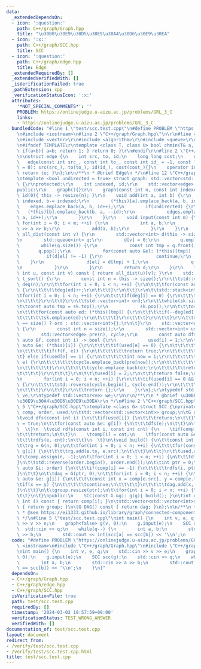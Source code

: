 ```yaml
---
data:
  _extendedDependsOn:
  - icon: ':question:'
    path: C++/graph/Graph.hpp
    title: "\u30B0\u30E9\u30D5\u30E9\u30A4\u30D6\u30E9\u30EA"
  - icon: ':x:'
    path: C++/graph/SCC.hpp
    title: SCC
  - icon: ':question:'
    path: C++/graph/edge.hpp
    title: Edge
  _extendedRequiredBy: []
  _extendedVerifiedWith: []
  _isVerificationFailed: true
  _pathExtension: cpp
  _verificationStatusIcon: ':x:'
  attributes:
    '*NOT_SPECIAL_COMMENTS*': ''
    PROBLEM: https://onlinejudge.u-aizu.ac.jp/problems/GRL_3_C
    links:
    - https://onlinejudge.u-aizu.ac.jp/problems/GRL_3_C
  bundledCode: "#line 1 \"test/scc.test.cpp\"\n#define PROBLEM \"https://onlinejudge.u-aizu.ac.jp/problems/GRL_3_C\"\
    \n#include <iostream>\n#line 2 \"C++/graph/Graph.hpp\"\n\r\n#line 4 \"C++/graph/Graph.hpp\"\
    \n#include <vector>\r\n#include <algorithm>\r\n#include <queue>\r\n#include <stack>\r\
    \n#ifndef TEMPLATE\r\ntemplate <class T, class U> bool chmin(T& a, const U& b){\
    \ if(a>b){ a=b; return 1; } return 0; }\r\n#endif\r\n#line 2 \"C++/graph/edge.hpp\"\
    \n\nstruct edge {\n    int src, to, id;\n    long long cost;\n    edge(){}\n \
    \   edge(const int src_, const int to_, const int id_ = -1, const long long cost_\
    \ = 0): src(src_), to(to_), id(id_), cost(cost_){}\n    operator int() const {\
    \ return to; }\n};\n\n/**\n * @brief Edge\n */\n#line 12 \"C++/graph/Graph.hpp\"\
    \ntemplate <bool undirected = true> struct graph: std::vector<std::vector<edge>>\
    \ {\r\nprotected:\r\n    int indexed, id;\r\n    std::vector<edge> edges;\r\n\
    public:\r\n    graph(){}\r\n    graph(const int n, const int indexed_ = 1): indexed(indexed_),\
    \ id(0){ this -> resize(n); }\r\n    void add(int a, int b) {\r\n        a -=\
    \ indexed, b-= indexed;\r\n        (*this)[a].emplace_back(a, b, id);\r\n    \
    \    edges.emplace_back(a, b, id++);\r\n        if(undirected) {\r\n         \
    \   (*this)[b].emplace_back(b, a, --id);\r\n            edges.emplace_back(b,\
    \ a, id++);\r\n        }\r\n    }\r\n    void input(const int m) {\r\n       \
    \ for(int i = 0; i < m; ++i) {\r\n            int a, b;\r\n            std::cin\
    \ >> a >> b;\r\n            add(a, b);\r\n        }\r\n    }\r\n    std::vector<int>\
    \ all_dist(const int v) {\r\n        std::vector<int> d(this -> size(), -1);\r\
    \n        std::queue<int> q;\r\n        d[v] = 0;\r\n        q.emplace(v);\r\n\
    \        while(q.size()) {\r\n            const int tmp = q.front();\r\n     \
    \       q.pop();\r\n            for(const auto &el: (*this)[tmp]) {\r\n      \
    \          if(d[el] != -1) {\r\n                    continue;\r\n            \
    \    }\r\n                d[el] = d[tmp] + 1;\r\n                q.emplace(el);\r\
    \n            }\r\n        }\r\n        return d;\r\n    }\r\n    int dist(const\
    \ int u, const int v) const { return all_dist(u)[v]; }\r\n    std::vector<int>\
    \ t_sort() {\r\n        const int n = this -> size();\r\n\t\tstd::vector<int>\
    \ deg(n);\r\n\t\tfor(int i = 0; i < n; ++i) {\r\n\t\t\tfor(const auto ed: (*this)[i])\
    \ {\r\n\t\t\t\tdeg[ed]++;\r\n\t\t\t}\r\n\t\t}\r\n\t\tstd::stack<int> sk;\r\n\t\
    \tfor(int i = 0; i < n; ++i) {\r\n\t\t\tif(deg[i] == 0) {\r\n\t\t\t\tsk.emplace(i);\r\
    \n\t\t\t}\r\n\t\t}\r\n\t\tstd::vector<int> ord;\r\n\t\twhile(sk.size()) {\r\n\t\
    \t\tconst auto tmp = sk.top();\r\n            sk.pop();\r\n\t\t\tord.emplace_back(tmp);\r\
    \n\t\t\tfor(const auto ed: (*this)[tmp]) {\r\n\t\t\t\tif(--deg[ed] == 0) {\r\n\
    \t\t\t\t\tsk.emplace(ed);\r\n\t\t\t\t}\r\n\t\t\t}\r\n\t\t}\r\n\t\treturn ord.size()\
    \ == size() ? ord : std::vector<int>{};\r\n\t}\r\n    std::vector<edge> cycle()\
    \ {\r\n        const int n = size();\r\n        std::vector<int> used(n);\r\n\
    \        std::vector<edge> pre(n), cycle;\r\n        const auto dfs = [&](const\
    \ auto &f, const int i) -> bool {\r\n            used[i] = 1;\r\n\t\t\tfor(const\
    \ auto &e: (*this)[i]) {\r\n\t\t\t\tif(used[e] == 0) {\r\n\t\t\t\t\tpre[e] = e;\r\
    \n\t\t\t\t\tif(f(f, e)) {\r\n\t\t\t\t\t\treturn true;\r\n\t\t\t\t\t}\r\n\t\t\t\
    \t} else if(used[e] == 1) {\r\n\t\t\t\t\tint now = i;\r\n\t\t\t\t\twhile(now !=\
    \ e) {\r\n\t\t\t\t\t\tcycle.emplace_back(pre[now]);\r\n\t\t\t\t\t\tnow = pre[now].src;\r\
    \n\t\t\t\t\t}\r\n\t\t\t\t\tcycle.emplace_back(e);\r\n\t\t\t\t\treturn true;\r\n\
    \t\t\t\t}\r\n\t\t\t}\r\n\t\t\tused[i] = 2;\r\n\t\t\treturn false;\r\n        };\r\
    \n        for(int i = 0; i < n; ++i) {\r\n\t\t\tif(used[i] == 0 && dfs(dfs, i))\
    \ {\r\n\t\t\t\tstd::reverse(cycle.begin(), cycle.end());\r\n\t\t\t\treturn cycle;\r\
    \n\t\t\t}\r\n\t\t}\r\n\t\treturn {};\r\n    }\r\n};\r\ntypedef std::vector<edge>\
    \ ve;\r\ntypedef std::vector<ve> we;\r\n\r\n/**\r\n * @brief \u30B0\u30E9\u30D5\
    \u30E9\u30A4\u30D6\u30E9\u30EA\r\n */\n#line 2 \"C++/graph/SCC.hpp\"\n\n#line\
    \ 5 \"C++/graph/SCC.hpp\"\ntemplate <class G> struct SCC {\nprivate:\n\tstd::vector<int>\
    \ comp, order, used;\n\tstd::vector<std::vector<int>> group;\n\tG g, rg, dag;\n\
    \tvoid dfs(const int i) {\n\t\tif(used[i]) {\n\t\t\treturn;\n\t\t}\n\t\tused[i]\
    \ = true;\n\t\tfor(const auto &e: g[i]) {\n\t\t\tdfs(e);\n\t\t}\n\t\torder.push_back(i);\n\
    \  \t}\n  \tvoid rdfs(const int i, const int cnt) {\n    \tif(comp[i] != -1) {\n\
    \t\t\treturn;\n\t\t}\n    \tcomp[i] = cnt;\n    \tfor(const auto &e: rg[i]) {\n\
    \t\t\trdfs(e, cnt);\n\t\t}\n  \t}\n\tvoid build() {\n\t\tconst int n = g.size();\n\
    \t\trg = G(n, 0);\n\t\tfor(int i = 0; i < n; ++i) {\n\t\t\tfor(const auto &e:\
    \ g[i]) {\n\t\t\t\trg.add(e.to, e.src);\n\t\t\t}\n\t\t}\n\t\tused.assign(n, 0);\n\
    \t\tcomp.assign(n, -1);\n\t\tfor(int i = 0; i < n; ++i) {\n\t\t\tdfs(i);\n\t\t\
    }\n\t\tstd::reverse(order.begin(), order.end());\n\t\tint ptr = 0;\n\t\tfor(const\
    \ auto &i: order) {\n\t\t\tif(comp[i] == -1) {\n\t\t\t\trdfs(i, ptr++);\n\t\t\t\
    }\n\t\t}\n\t\tdag = G(ptr, 0);\n\t\tfor(int i = 0; i < n; ++i) {\n\t\t\tfor(const\
    \ auto &e: g[i]) {\n\t\t\t\tconst int x = comp[e.src], y = comp[e.to];\n\t\t\t\
    \tif(x == y) {\n\t\t\t\t\tcontinue;\n\t\t\t\t}\n\t\t\t\tdag.add(x, y);\n\t\t\t\
    }\n\t\t}\n\t\tgroup.resize(ptr);\n\t\tfor(int i = 0; i < n; ++i) {\n\t\t\tgroup[comp[i]].emplace_back(i);\n\
    \t\t}\n\t}\npublic:\n    SCC(const G &g): g(g){ build(); }\n\tint operator[](const\
    \ int i) const { return comp[i]; }\n\tstd::vector<std::vector<int>> groups() const\
    \ { return group; }\n\tG DAG() const { return dag; }\n};\n\n/**\n * @brief SCC\n\
    \ * @see https://ei1333.github.io/library/graph/connected-components/strongly-connected-components.hpp\n\
    \ */\n#line 5 \"test/scc.test.cpp\"\nint main() {\n    int v, e, q;\n    std::cin\
    \ >> v >> e;\n    graph<false> g(v, 0);\n    g.input(e);\n    SCC scc(g);\n  \
    \  std::cin >> q;\n    while(q--) {\n        int a, b;\n        std::cin >> a\
    \ >> b;\n        std::cout << int(scc[a] == scc[b]) << '\\n';\n    }\n}\n"
  code: "#define PROBLEM \"https://onlinejudge.u-aizu.ac.jp/problems/GRL_3_C\"\n#include\
    \ <iostream>\n#include \"C++/graph/Graph.hpp\"\n#include \"C++/graph/SCC.hpp\"\
    \nint main() {\n    int v, e, q;\n    std::cin >> v >> e;\n    graph<false> g(v,\
    \ 0);\n    g.input(e);\n    SCC scc(g);\n    std::cin >> q;\n    while(q--) {\n\
    \        int a, b;\n        std::cin >> a >> b;\n        std::cout << int(scc[a]\
    \ == scc[b]) << '\\n';\n    }\n}"
  dependsOn:
  - C++/graph/Graph.hpp
  - C++/graph/edge.hpp
  - C++/graph/SCC.hpp
  isVerificationFile: true
  path: test/scc.test.cpp
  requiredBy: []
  timestamp: '2024-03-02 19:57:59+09:00'
  verificationStatus: TEST_WRONG_ANSWER
  verifiedWith: []
documentation_of: test/scc.test.cpp
layout: document
redirect_from:
- /verify/test/scc.test.cpp
- /verify/test/scc.test.cpp.html
title: test/scc.test.cpp
---
```

